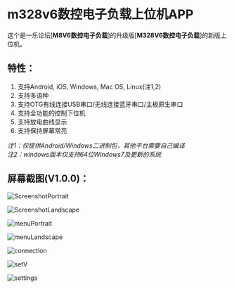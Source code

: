 # m328v6数控电子负载上位机APP  

这个是一乐论坛[**M8V6数控电子负载**]的升级版[**M328V6数控电子负载**]的新版上位机。  

## 特性：  
1. 支持Android, iOS, Windows, Mac OS, Linux(注1,2)   
2. 支持多语种   
3. 支持OTG有线连接USB串口/无线连接蓝牙串口/主板原生串口   
4. 支持全功能的控制下位机   
5. 支持放电曲线显示    
6. 支持保持屏幕常亮    

*注1：仅提供Android/Windows二进制包，其他平台需要自己编译*    
*注2：windows版本仅支持64位Windows7及更新的系统*    




## 屏幕截图(V1.0.0)：  

![ScreenshotPortrait](https://raw.githubusercontent.com/cdhigh/m328v6host/main/ref/Screenshots/ScrShotPortrait.png)

![ScreenshotLandscape](https://raw.githubusercontent.com/cdhigh/m328v6host/main/ref/Screenshots/ScrShotLandscape.png)

![menuPortrait](https://raw.githubusercontent.com/cdhigh/m328v6host/main/ref/Screenshots/menuPortrait.png)

![menuLandscape](https://raw.githubusercontent.com/cdhigh/m328v6host/main/ref/Screenshots/menuLandscape.png)

![connection](https://raw.githubusercontent.com/cdhigh/m328v6host/main/ref/Screenshots/connection.png)

![setV](https://raw.githubusercontent.com/cdhigh/m328v6host/main/ref/Screenshots/setV.png)

![settings](https://raw.githubusercontent.com/cdhigh/m328v6host/main/ref/Screenshots/settings.png)

